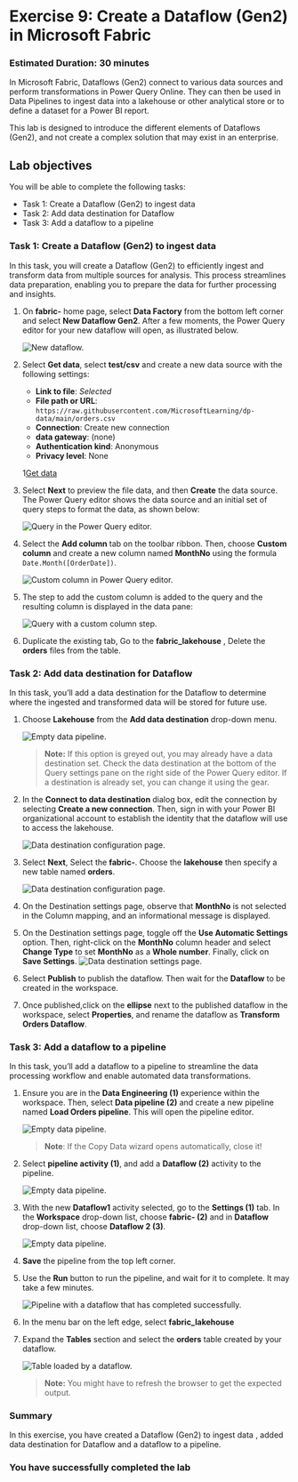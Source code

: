 # Exercise 9: Create a Dataflow (Gen2) in Microsoft Fabric

### Estimated Duration: 30 minutes

In Microsoft Fabric, Dataflows (Gen2) connect to various data sources and perform transformations in Power Query Online. They can then be used in Data Pipelines to ingest data into a lakehouse or other analytical store or to define a dataset for a Power BI report.

This lab is designed to introduce the different elements of Dataflows (Gen2), and not create a complex solution that may exist in an enterprise.

## Lab objectives

You will be able to complete the following tasks:

- Task 1: Create a Dataflow (Gen2) to ingest data
- Task 2: Add data destination for Dataflow
- Task 3: Add a dataflow to a pipeline

### Task 1: Create a Dataflow (Gen2) to ingest data

In this task, you will create a Dataflow (Gen2) to efficiently ingest and transform data from multiple sources for analysis. This process streamlines data preparation, enabling you to prepare the data for further processing and insights.

1. On **fabric-<inject key="DeploymentID" enableCopy="false"/>** home page, select **Data Factory** from the bottom left corner and select **New Dataflow Gen2**. After a few moments, the Power Query editor for your new dataflow will open, as illustrated below.

   ![New dataflow.](./Images/lak5.1.png)

1. Select **Get data**, select **test/csv** and create a new data source with the following settings:
    - **Link to file**: *Selected*
    - **File path or URL**: `https://raw.githubusercontent.com/MicrosoftLearning/dp-data/main/orders.csv`
    - **Connection**: Create new connection
    - **data gateway**: (none)
    - **Authentication kind**: Anonymous
    - **Privacy level**: None

   1[Get data](./Images/29.png)

1. Select **Next** to preview the file data, and then **Create** the data source. The Power Query editor shows the data source and an initial set of query steps to format the data, as shown below:

   ![Query in the Power Query editor.](./Images/fabric23.png)

1. Select the **Add column** tab on the toolbar ribbon. Then, choose **Custom column** and create a new column named **MonthNo** using the formula `Date.Month([OrderDate])`.

   ![Custom column in Power Query editor.](./Images/fabric24.png)

1. The step to add the custom column is added to the query and the resulting column is displayed in the data pane:

   ![Query with a custom column step.](./Images/lak4.png)

1. Duplicate the existing tab, Go to the **fabric_lakehouse<inject key="DeploymentID" enableCopy="false"/>** , Delete the **orders** files from the table.

### Task 2: Add data destination for Dataflow

In this task, you’ll add a data destination for the Dataflow to determine where the ingested and transformed data will be stored for future use.

1. Choose **Lakehouse** from the **Add data destination** drop-down menu.

   ![Empty data pipeline.](./Images/35.png)

   >**Note:** If this option is greyed out, you may already have a data destination set. Check the data destination at the bottom of the Query settings pane on the right side of the Power Query editor. If a destination is already set, you can change it using the gear.

2. In the **Connect to data destination** dialog box, edit the connection by selecting **Create a new connection**. Then, sign in with your Power BI organizational account to establish the identity that the dataflow will use to access the lakehouse.

   ![Data destination configuration page.](./Images/lak1.png)

4. Select **Next**, Select the **fabric-<inject key="DeploymentID" enableCopy="false"/>**. Choose the **lakehouse** then specify a new table named **orders**.

   ![Data destination configuration page.](./Images/fabric26.png)

5. On the Destination settings page, observe that **MonthNo** is not selected in the Column mapping, and an informational message is displayed.
 
6. On the Destination settings page, toggle off the **Use Automatic Settings** option. Then, right-click on the **MonthNo** column header and select **Change Type** to set **MonthNo** as a **Whole number**. Finally, click on **Save Settings**.
    ![Data destination settings page.](./Images/lak2.png)

5. Select **Publish** to publish the dataflow. Then wait for the **Dataflow** to be created in the workspace.

6. Once published,click on the **ellipse** next to the published dataflow in the workspace, select **Properties**, and rename the dataflow as **Transform Orders Dataflow**.

### Task 3: Add a dataflow to a pipeline

In this task, you’ll add a dataflow to a pipeline to streamline the data processing workflow and enable automated data transformations.

1. Ensure you are in the **Data Engineering (1)** experience within the workspace. Then, select **Data pipeline (2)** and create a new pipeline named **Load Orders pipeline**. This will open the pipeline editor.

    ![Empty data pipeline.](./Images/lak3.png)

   > **Note**: If the Copy Data wizard opens automatically, close it!

1. Select **pipeline activity (1)**, and add a **Dataflow (2)** activity to the pipeline.

   ![Empty data pipeline.](./Images/dataflow_1.png)

1. With the new **Dataflow1** activity selected, go to the **Settings (1)** tab. In the **Workspace** drop-down list, choose **fabric-<inject key="DeploymentID" enableCopy="false"/> (2)** and in **Dataflow** drop-down list, choose **Dataflow 2 (3)**. 

   ![Empty data pipeline.](./Images/transform1.png)
   
1. **Save** the pipeline from the top left corner.

1. Use the **Run** button to run the pipeline, and wait for it to complete. It may take a few minutes.

   ![Pipeline with a dataflow that has completed successfully.](./Images/lak8.png)

1. In the menu bar on the left edge, select **fabric_lakehouse<inject key="DeploymentID" enableCopy="false"/>**

1. Expand the **Tables** section and select the **orders** table created by your dataflow.

   ![Table loaded by a dataflow.](./Images/orders_1.png)

   >**Note:** You might have to refresh the browser to get the expected output.

### Summary

In this exercise, you have created a Dataflow (Gen2) to ingest data , added data destination for Dataflow and a dataflow to a pipeline.

### You have successfully completed the lab
